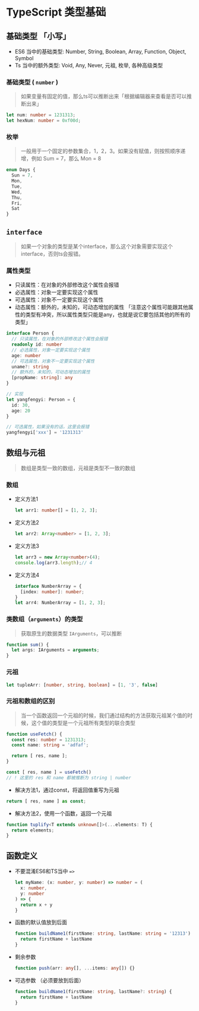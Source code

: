 # TypeScript 类型基础

## 基础类型 「小写」

- ES6 当中的基础类型: Number, String, Boolean, Array, Function, Object, Symbol
- Ts 当中的额外类型: Void, Any, Never, 元祖, 枚举, 各种高级类型

### 基础类型 ( `number` )

> 如果变量有固定的值，那么ts可以推断出来「根据编辑器来查看是否可以推断出来」

```ts
let num: number = 1231313;
let hexNum: number = 0xf00d;
```

### 枚举

> 一般用于一个固定的参数集合，1，2，3。如果没有赋值，则按照顺序递增，例如 Sum = 7，那么 Mon = 8

```ts
enum Days {
  Sun = 7,
  Mon,
  Tue,
  Wed,
  Thu,
  Fri,
  Sat
}
```

## `interface` 

> 如果一个对象的类型是某个interface，那么这个对象需要实现这个interface，否则ts会报错。

### 属性类型

- 只读属性：在对象的外部修改这个属性会报错
- 必选属性：对象一定要实现这个属性
- 可选属性：对象不一定要实现这个属性
- 动态属性：额外的，未知的，可动态增加的属性 「注意这个属性可能跟其他属性的类型有冲突，所以属性类型只能是any，也就是说它要包括其他的所有的类型」

```ts
interface Person {
  // 只读属性，在对象的外部修改这个属性会报错
  readonly id: number
  // 必选属性，对象一定要实现这个属性
  age: number
  // 可选属性，对象不一定要实现这个属性
  uname?: string
  // 额外的，未知的，可动态增加的属性
  [propName: string]: any
}

// 实现
let yangfengyi: Person = {
  id: 30,
  age: 20
}

// 可选属性，如果没有的话，这里会报错
yangfengyi['xxx'] = '1231313'
```

## 数组与元祖

> 数组是类型一致的数组，元祖是类型不一致的数组

### 数组

- 定义方法1

  ```ts
  let arr1: number[] = [1, 2, 3];
  ```

- 定义方法2

  ```ts
  let arr2: Array<number> = [1, 2, 3];
  ```

- 定义方法3

  ```ts
  let arr3 = new Array<number>(4);
  console.log(arr3.length);// 4
  ```

- 定义方法4

  ```ts
  interface NumberArray = {
    [index: number]: number;
  }
  let arr4: NumberArray = [1, 2, 3];
  ```

### 类数组（`arguments`）的类型

> 获取原生的数据类型 `IArguments`，可以推断

```ts
function sum() {
  let args: IArguments = arguments;
}
```

### 元祖

```ts
let tupleArr: [number, string, boolean] = [1, '3', false]
```

### 元祖和数组的区别

> 当一个函数返回一个元祖的时候，我们通过结构的方法获取元祖某个值的时候，这个值的类型是一个元祖所有类型的联合类型

```ts
function useFetch() {
  const res: number = 1231313;
  const name: string = 'adfaf';

  return [ res, name ];
}

const [ res, name ] = useFetch()
// ! 这里的 res 和 name 都被推断为 string | number
```

- 解决方法1，通过const，将返回值重写为元祖

```ts
return [ res, name ] as const;
```

- 解决方法2，使用一个函数，返回一个元祖

```ts
function tuplify<T extends unknown[]>(...elements: T) {
  return elements;
}
```

## 函数定义

- 不要混淆ES6和TS当中 `=>`

  ```ts
  let myName: (x: number, y: number) => number = (
    x: number,
    y: number
  ) => {
    return x + y
  }
  ```

- 函数的默认值放到后面

  ```ts
  function buildName1(firstName: string, lastName: string = '12313') {
    return firstName + lastName
  }
  ```

- 剩余参数

  ```ts
  function push(arr: any[], ...items: any[]) {}
  ```

- 可选参数 （必须要放到后面）

  ```ts
  function buildName1(firstName: string, lastName?: string) {
    return firstName + lastName
  }
  ```